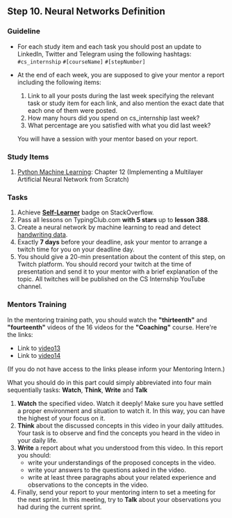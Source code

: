 ## Step 10. Neural Networks Definition

### Guideline

- For each study item and each task you should post an update to LinkedIn, Twitter and Telegram using the following hashtags:
`#cs_internship`
`#[courseName]`
`#[stepNumber]`

- At the end of each week, you are supposed to give your mentor a report including the following items:
  1. Link to all your posts during the last week specifying the relevant task or study item for each link, and also mention the exact date that each one of them were posted.
  2. How many hours did you spend on cs_internship last week?
  3. What percentage are you satisfied with what you did last week?
  
  You will have a session with your mentor based on your report.
  
  
### Study Items

  1. [Python Machine Learning](README.md): Chapter 12 (Implementing a Multilayer Artificial Neural Network from Scratch)


### Tasks

 1. Achieve [**Self-Learner**](https://stackoverflow.com/help/badges/14/self-learner) badge on StackOverflow.
 2. Pass all lessons on TypingClub.com **with 5 stars** up to **lesson 388**.
 3. Create a neural network by machine learning to read and detect [handwriting data](https://archive.ics.uci.edu/ml/datasets/Pen-Based+Recognition+of+Handwritten+Digits).
 4. Exactly **7 days** before your deadline, ask your mentor to arrange a twitch time for you on your deadline day.
 5. You should give a 20-min presentation about the content of this step, on Twitch platform. You should record your twitch at the time of presentation and send it to your mentor with a brief explanation of the topic. All twitches will be published on the CS Internship YouTube channel.


### Mentors Training

In the mentoring training path, you should watch the **"thirteenth"**  and  **"fourteenth"** videos of the 16 videos for the **"Coaching"** course.  Here're the links:

  - Link to [video13](https://drive.google.com/drive/folders/17JGtioq-HIPP6FQ3pbzZ59SuZQbcvNTQ)
  - Link to [video14]()

(If you do not have access to the links please inform your Mentoring Intern.)

What you should do in this part could simply abbreviated into four main sequentially tasks: **Watch**, **Think**, **Write** and **Talk**
  1. **Watch** the specified video. Watch it deeply! Make sure you have settled a proper environment and situation to watch it. In this way, you can have the highest of your focus on it.
  2. **Think** about the discussed concepts in this video in your daily attitudes. Your task is to observe and find the concepts you heard in the video in your daily life. 
  3. **Write** a report about what you understood from this video. In this report you should:
	  - write your understandings of the proposed concepts in the video.
	  - write your answers to the questions asked in the video.
	  - write at least three paragraphs about your related experience and observations to the concepts in the video.
  4. Finally, send your report to your mentoring intern to set a meeting for the next sprint. In this meeting, try to **Talk** about your observations you had during the current sprint.

